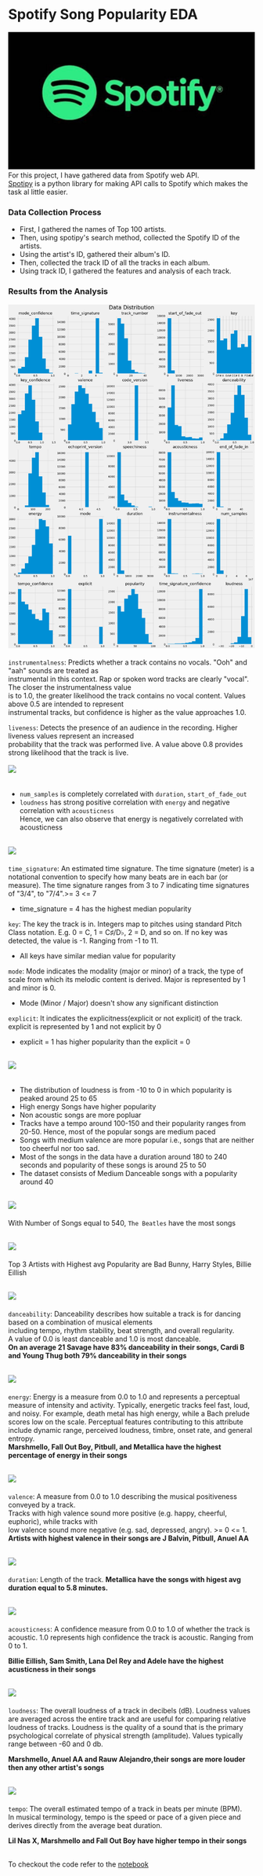 # Spotify Song Popularity EDA

<img src="https://github.com/mohan-gupta/EDA/blob/main/Spotify%20song%20Popularity/plots/Spotify.jpg"><br>
For this project, I have gathered data from Spotify web API.<br>
[Spotipy](https://spotipy.readthedocs.io/en/2.19.0/) is a python library for making API calls to Spotify which makes the task al little easier.

### Data Collection Process
- First, I gathered the names of Top 100 artists.
- Then, using spotipy's search method, collected the Spotify ID of the artists.
- Using the artist's ID, gathered their album's ID.
- Then, collected the track ID of all the tracks in each album.
- Using track ID, I gathered the features and analysis of each track.

### Results from the Analysis

<img src = "https://github.com/mohan-gupta/EDA/blob/main/Spotify%20song%20Popularity/plots/data_dist.png"><br><br>
```instrumentalness```: Predicts whether a track contains no vocals. "Ooh" and "aah" sounds are treated as<br>
instrumental in this context. Rap or spoken word tracks are clearly "vocal". The closer the instrumentalness value<br>
is to 1.0, the greater likelihood the track contains no vocal content. Values above 0.5 are intended to represent<br>
instrumental tracks, but confidence is higher as the value approaches 1.0.<br>

```liveness```: Detects the presence of an audience in the recording. Higher liveness values represent an increased<br>
probability that the track was performed live. A value above 0.8 provides strong likelihood that the track is live.
<br><br>
<img src="https://github.com/mohan-gupta/EDA/blob/main/Spotify%20song%20Popularity/plots/corr_heatmap.png"><br><br>
- `num_samples` is completely correlated with `duration`, `start_of_fade_out`
- `loudness` has strong positive correlation with `energy` and negative correlation with `acousticness`
<br>Hence, we can also observe that energy is negatively correlated with acousticness
<br><br>

<img src="https://github.com/mohan-gupta/EDA/blob/main/Spotify%20song%20Popularity/plots/pop_cat.png"><br><br>
```time_signature```: An estimated time signature. The time signature (meter) is a notational convention to specify how many beats are in each bar (or measure). The time signature ranges from 3 to 7 indicating time signatures of "3/4", to "7/4".>= 3 <= 7
- time_signature = 4 has the highest median popularity

```key```: The key the track is in. Integers map to pitches using standard Pitch Class notation. E.g. 0 = C, 1 = C♯/D♭, 2 = D, and so on. If no key was detected, the value is -1. Ranging from -1 to 11.
- All keys have similar median value for popularity

```mode```: Mode indicates the modality (major or minor) of a track, the type of scale from which its melodic content is derived. Major is represented by 1 and minor is 0.
- Mode (Minor / Major) doesn't show any significant distinction 

```explicit```: It indicates the explicitness(explicit or not explicit) of the track. explicit is represented by 1 and not explicit by 0
- explicit = 1 has higher popularity than the explicit = 0
<br><br>

<img src="https://github.com/mohan-gupta/EDA/blob/main/Spotify%20song%20Popularity/plots/pop_cont.png"><br><br>
- The distribution of loudness is from -10 to 0 in which popularity is peaked around 25 to 65
- High energy Songs have higher popularity
- Non acoustic songs are more popluar
- Tracks have a tempo around 100-150 and their popularity ranges from 20-50. Hence, most of the popular songs are medium paced
- Songs with medium valence are more popular i.e., songs that are neither too cheerful nor too sad.
- Most of the songs in the data have a duration around 180 to 240 seconds and popularity of these songs is around 25 to 50
- The dataset consists of Medium Danceable songs with a popularity around 40
<br><br>

<img src="https://github.com/mohan-gupta/EDA/blob/main/Spotify%20song%20Popularity/plots/artist_songs.png"><br><br>
With Number of Songs equal to 540, `The Beatles` have the most songs
<br><br>

<img src="https://github.com/mohan-gupta/EDA/blob/main/Spotify%20song%20Popularity/plots/artist_popularity.png"><br><br>
Top 3 Artists with Highest avg Popularity are Bad Bunny, Harry Styles, Billie Eillish
<br><br>

<img src="https://github.com/mohan-gupta/EDA/blob/main/Spotify%20song%20Popularity/plots/artist_danceability.png"><br><br>
```danceability```: Danceability describes how suitable a track is for dancing based on a combination of musical elements<br>
including tempo, rhythm stability, beat strength, and overall regularity.<br>
A value of 0.0 is least danceable and 1.0 is most danceable.<br>
<b>On an average 21 Savage have 83% danceability in their songs, Cardi B and Young Thug both 79% danceability in 
their songs</b>
<br><br>

<img src="https://github.com/mohan-gupta/EDA/blob/main/Spotify%20song%20Popularity/plots/artist_energy.png"><br><br>
```energy```: Energy is a measure from 0.0 to 1.0 and represents a perceptual measure of intensity and activity. 
Typically, energetic tracks feel fast, loud, and noisy. For example, death metal has high energy, while a Bach 
prelude scores low on the scale. Perceptual features contributing to this attribute include dynamic range, perceived 
loudness, timbre, onset rate, and general entropy.<br>
<b>Marshmello, Fall Out Boy, Pitbull, and Metallica have the highest percentage of energy in their songs</b>
<br><br>

<img src="https://github.com/mohan-gupta/EDA/blob/main/Spotify%20song%20Popularity/plots/artist_valence.png"><br><br>
```valence```: A measure from 0.0 to 1.0 describing the musical positiveness conveyed by a track.<br>
Tracks with high valence sound more positive (e.g. happy, cheerful, euphoric), while tracks with<br>
low valence sound more negative (e.g. sad, depressed, angry). >= 0 <= 1.
<b>Artists with highest valence in their songs are J Balvin, Pitbull, Anuel AA</b>
<br><br>

<img src="https://github.com/mohan-gupta/EDA/blob/main/Spotify%20song%20Popularity/plots/artist_duration.png"><br><br>
```duration```: Length of the track.
<b>Metallica have the songs with higest avg duration equal to 5.8 minutes.</b>
<br><br>

<img src="https://github.com/mohan-gupta/EDA/blob/main/Spotify%20song%20Popularity/plots/artist_acoustic.png"><br><br>
```acousticness```: A confidence measure from 0.0 to 1.0 of whether the track is acoustic. 1.0 represents high confidence the track is acoustic. Ranging from 0 to 1.

<b>Billie Eillish, Sam Smith, Lana Del Rey and Adele have the highest acusticness in their songs</b>
<br><br>

<img src="https://github.com/mohan-gupta/EDA/blob/main/Spotify%20song%20Popularity/plots/artist_loudness.png"><br><br>
```loudness```: The overall loudness of a track in decibels (dB). Loudness values are averaged across the entire track and are useful for comparing relative loudness of tracks. Loudness is the quality of a sound that is the primary psychological correlate of physical strength (amplitude). Values typically range between -60 and 0 db.

<b>Marshmello, Anuel AA and Rauw Alejandro,their songs are more louder then any other artist's songs</b>
<br><br>

<img src="https://github.com/mohan-gupta/EDA/blob/main/Spotify%20song%20Popularity/plots/artist_tempo.png"><br><br>
```tempo```: The overall estimated tempo of a track in beats per minute (BPM).<br>
In musical terminology, tempo is the speed or pace of a given piece and derives directly from the average beat duration.

<b>Lil Nas X, Marshmello and Fall Out Boy have higher tempo in their songs</b>
<br><br>

To checkout the code refer to the [notebook](http://nbviewer.org/github/mohan-gupta/EDA/blob/main/Spotify%20song%20Popularity/Spotify%20song%20popularity.ipynb)
